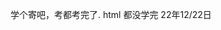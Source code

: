 学个寄吧，考都考完了.
html 都没学完
22年12/22日
<!--stackedit_data:
eyJoaXN0b3J5IjpbNTQwMTA5NjQ0LC0yMDg4NzQ2NjEyXX0=
-->